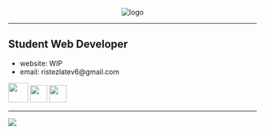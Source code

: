 <p align="center">
  <img src="https://github.com/user-attachments/assets/4f737864-5884-42a6-bf6e-40e23bfe0003" alt="logo"/>
</p>
<hr>
<h2>Student Web Developer</h2>
<ul>
  <li>website: WIP</li>
  <li>email: ristezlatev6@gmail.com</li>
</ul>
<img src="https://github.com/user-attachments/assets/15d82fe1-012f-4515-8293-786c4b9c12cc" style="width:40px">
<img src="https://github.com/user-attachments/assets/0cb607ab-46f9-4c72-aca0-052ea822e7e6" style="width:35px">
<img src="https://github.com/user-attachments/assets/d0e21ded-7a95-406c-bc09-6ed704f2b0f7" style="width:35px">
<!-- <img src="https://github.com/user-attachments/assets/a299e07b-7476-4d20-b853-f1645e3a6e77" style="width:38px"> -->


<hr>
<img src="https://github-readme-stats.vercel.app/api/top-langs/?username=RisteZlatev">





